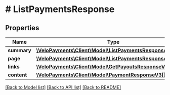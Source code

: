# # ListPaymentsResponse

## Properties

Name | Type | Description | Notes
------------ | ------------- | ------------- | -------------
**summary** | [**\VeloPayments\Client\Model\ListPaymentsResponseSummary**](ListPaymentsResponseSummary.md) |  | [optional] 
**page** | [**\VeloPayments\Client\Model\ListPaymentsResponsePage**](ListPaymentsResponsePage.md) |  | [optional] 
**links** | [**\VeloPayments\Client\Model\GetPayoutsResponseV3Links[]**](GetPayoutsResponseV3Links.md) |  | [optional] 
**content** | [**\VeloPayments\Client\Model\PaymentResponseV3[]**](PaymentResponseV3.md) |  | [optional] 

[[Back to Model list]](../../README.md#documentation-for-models) [[Back to API list]](../../README.md#documentation-for-api-endpoints) [[Back to README]](../../README.md)


